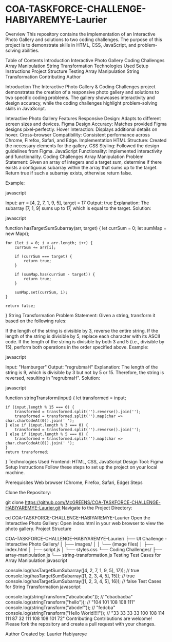 # COA-TASKFORCE-CHALLENGE-HABIYAREMYE-Laurier

Overview
This repository contains the implementation of an Interactive Photo Gallery and solutions to two coding challenges. The purpose of this project is to demonstrate skills in HTML, CSS, JavaScript, and problem-solving abilities.

Table of Contents
Introduction
Interactive Photo Gallery
Coding Challenges
Array Manipulation
String Transformation
Technologies Used
Setup Instructions
Project Structure
Testing
Array Manipulation
String Transformation
Contributing
Author

Introduction
The Interactive Photo Gallery & Coding Challenges project demonstrates the creation of a responsive photo gallery and solutions to two specific coding problems. The gallery showcases interactivity and design accuracy, while the coding challenges highlight problem-solving skills in JavaScript.

Interactive Photo Gallery
Features
Responsive Design: Adapts to different screen sizes and devices.
Figma Design Accuracy: Matches provided Figma designs pixel-perfectly.
Hover Interaction: Displays additional details on hover.
Cross-browser Compatibility: Consistent performance across Chrome, Firefox, Safari, and Edge.
Implementation
HTML Structure: Created the necessary elements for the gallery.
CSS Styling: Followed the design guidelines from Figma.
JavaScript Functionality: Implemented interactivity and functionality.
Coding Challenges
Array Manipulation
Problem Statement: Given an array of integers and a target sum, determine if there exists a contiguous subarray within the array that sums up to the target. Return true if such a subarray exists, otherwise return false.

Example:

javascript

Input: arr = [4, 2, 7, 1, 9, 5], target = 17
Output: true
Explanation: The subarray [7, 1, 9] sums up to 17, which is equal to the target.
Solution:

javascript

function hasTargetSumSubarray(arr, target) {
    let currSum = 0;
    let sumMap = new Map();

    for (let i = 0; i < arr.length; i++) {
        currSum += arr[i];

        if (currSum === target) {
            return true;
        }

        if (sumMap.has(currSum - target)) {
            return true;
        }

        sumMap.set(currSum, i);
    }

    return false;
}
String Transformation
Problem Statement: Given a string, transform it based on the following rules:

If the length of the string is divisible by 3, reverse the entire string.
If the length of the string is divisible by 5, replace each character with its ASCII code.
If the length of the string is divisible by both 3 and 5 (i.e., divisible by 15), perform both operations in the order specified above.
Example:

javascript

Input: "Hamburger"
Output: "regrubmaH"
Explanation: The length of the string is 9, which is divisible by 3 but not by 5 or 15. Therefore, the string is reversed, resulting in "regrubmaH".
Solution:


javascript

function stringTransform(input) {
    let transformed = input;

    if (input.length % 15 === 0) {
        transformed = transformed.split('').reverse().join('');
        transformed = transformed.split('').map(char => char.charCodeAt(0)).join(' ');
    } else if (input.length % 3 === 0) {
        transformed = transformed.split('').reverse().join('');
    } else if (input.length % 5 === 0) {
        transformed = transformed.split('').map(char => char.charCodeAt(0)).join(' ');
    }
    return transformed;
}
Technologies Used
Frontend: HTML, CSS, JavaScript
Design Tool: Figma
Setup Instructions
Follow these steps to set up the project on your local machine.

Prerequisites
Web browser (Chrome, Firefox, Safari, Edge)
Steps


Clone the Repository:

git clone https://github.com/McGREENS/COA-TASKFORCE-CHALLENGE-HABIYAREMYE-Laurier.git
Navigate to the Project Directory:



cd COA-TASKFORCE-CHALLENGE-HABIYAREMYE-Laurier
Open the Interactive Photo Gallery:
Open index.html in your web browser to view the photo gallery.
Project Structure



COA-TASKFORCE-CHALLENGE-HABIYAREMYE-Laurier/
├── UI Challenge - Interactive Photo Gallery/
│   ├── images/
│   │   └── (image files)
│   ├── index.html
│   ├── script.js
│   └── styles.css
└── Coding Challenges/
    ├── array-manipulation.js
    └── string-transformation.js
Testing
Test Cases for Array Manipulation
javascript


console.log(hasTargetSumSubarray([4, 2, 7, 1, 9, 5], 17)); // true
console.log(hasTargetSumSubarray([1, 2, 3, 4, 5], 15)); // true
console.log(hasTargetSumSubarray([1, 2, 3, 4, 5], 16)); // false
Test Cases for String Transformation
javascript


console.log(stringTransform("abcabcabc")); // "cbacbacba"
console.log(stringTransform("hello")); // "104 101 108 108 111"
console.log(stringTransform("abcdef")); // "fedcba"
console.log(stringTransform("Hello World!!!!")); // "33 33 33 33 100 108 114 111 87 32 111 108 108 101 72"
Contributing
Contributions are welcome! Please fork the repository and create a pull request with your changes.

Author
Created by: Laurier Habiyareye

